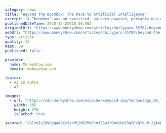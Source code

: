 ```yaml
---
category: news
title: "Beyond the Boombox: The Race to Artificial Intelligence"
excerpt: "A “boombox” was an oversized, battery-powered, portable music machine; it is an artifact of a very particular time in American culture, re"
publishedDateTime: 2020-12-25T10:00:00Z
originalUrl: "https://www.moneyshow.com/articles/dailyguru-55707/beyond-the-boombox-the-race-to-artificial-intelligence/"
webUrl: "https://www.moneyshow.com/articles/dailyguru-55707/beyond-the-boombox-the-race-to-artificial-intelligence/"
type: article
quality: 39
heat: 39
published: false

provider:
  name: MoneyShow.com
  domain: moneyshow.com

topics:
  - AI in Autos
  - AI

images:
  - url: "https://cdn.moneyshow.com/mscache/keyword-img/technology_06_lrg.jpg"
    width: 555
    height: 370
    isCached: true

secured: "7GlzqILI8VUgqAAOCyJe+MS2WD7MsPcmJl6aJrOmeiUm7Dg2DVQYkuh+2qAXBDvtpGnhNp2ADLEdXVWDOmYOHV/mVfKoLjJtTQI5xvbfZOlN9vWn507YFuo5U+bCytQHLSgDeUkG+cBXLKcX1ZFbtv+v7Brm8mnzaySH6HwKJLis2XzS7RHnNAT0AaagJOTuoLfUwfuklcjPGGIBZFshcscfDSBVlbLgmugkGrb+fuKWe1tvs17PMM7TbXZVPXRxZ4BgGLzUJlKWToFCm9CFzsyFJSOg7yUNZPdBvA8tn9mL4XyM1lqemVULKj/JjI8pzKaABpCu97dtNhLOlFk4dO5JZgTbHu2uMvNljmOsi+E=;okB2teD6AQ9TZXhMwVTRNw=="
---
```


